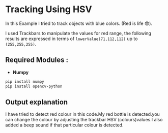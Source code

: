 # Tracking Using HSV

In this Example I tried to track objects with blue colors. (Red is life 😎).

I used Trackbars to manipulate the values for red  range, the following results are expressed in terms of `lowerValue(71,112,112)` up to `(255,255,255)`.

## Required Modules :

- **Numpy**

```bash
pip install numpy
pip install opencv-python
```


## Output explanation
I have tried to detect red colour in this code.My red bottle is detected.you can change the colour by adjusting the trackbar HSV (colours)values.I also added a beep sound if that particular colour is detected.


